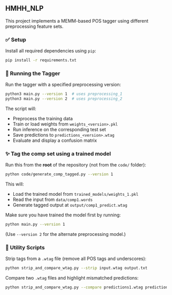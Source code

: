 ## HMHH_NLP

This project implements a MEMM-based POS tagger using different preprocessing feature sets.

### ✅ Setup

Install all required dependencies using `pip`:

```bash
pip install -r requirements.txt
```

### 🚀 Running the Tagger

Run the tagger with a specified preprocessing version:

```bash
python3 main.py --version 1  # uses preprocessing_1
python3 main.py --version 2  # uses preprocessing_2
```

The script will:
- Preprocess the training data
- Train or load weights from `weights_<version>.pkl`
- Run inference on the corresponding test set
- Save predictions to `predictions_<version>.wtag`
- Evaluate and display a confusion matrix

### ✨ Tag the comp set using a trained model

Run this from the **root** of the repository (not from the `code/` folder):

```bash
python code/generate_comp_tagged.py --version 1
```

This will:
- Load the trained model from `trained_models/weights_1.pkl`
- Read the input from `data/comp1.words`
- Generate tagged output at `output/comp1_predict.wtag`

Make sure you have trained the model first by running:

```bash
python main.py --version 1
```

(Use `--version 2` for the alternate preprocessing model.)


### 🧰 Utility Scripts

Strip tags from a `.wtag` file (remove all POS tags and underscores):

```bash
python strip_and_compare_wtag.py --strip input.wtag output.txt
```

Compare two `.wtag` files and highlight mismatched predictions:

```bash
python strip_and_compare_wtag.py --compare predictions1.wtag predictions2.wtag
```
